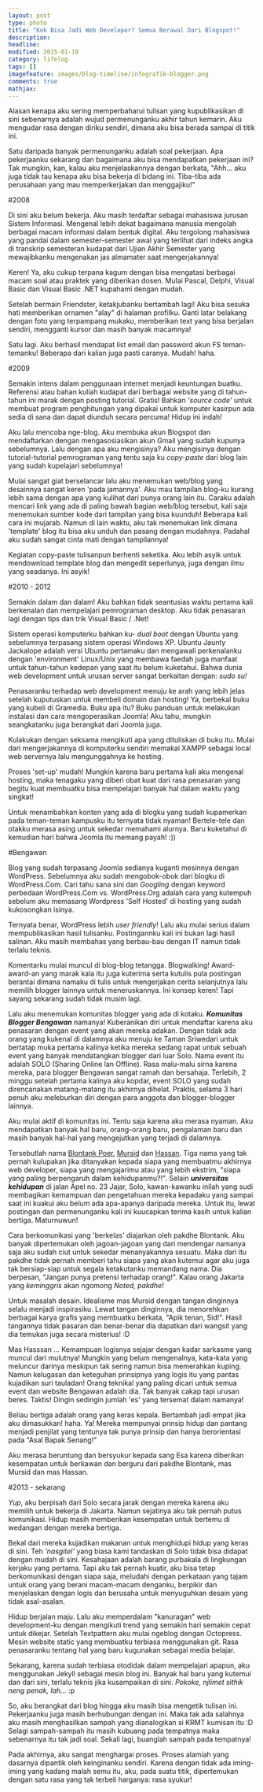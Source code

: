 ```yaml
---
layout: post
type: photo
title: "Kok Bisa Jadi Web Developer? Semua Berawal Dari Blogspot!"
description: 
headline: 
modified: 2015-01-19
category: lifelog
tags: []
imagefeature: images/blog-timeline/infografik-blogger.png
comments: true
mathjax: 
---
```


Alasan kenapa aku sering memperbaharui tulisan yang kupublikasikan di sini sebenarnya adalah wujud permenunganku akhir tahun kemarin. Aku mengudar rasa dengan diriku sendiri, dimana aku bisa berada sampai di titik ini.

Satu daripada banyak permenunganku adalah soal pekerjaan. Apa pekerjaanku sekarang dan bagaimana aku bisa mendapatkan pekerjaan ini? Tak mungkin, kan, kalau aku menjelaskannya dengan berkata, "Ahh... aku juga tidak tau kenapa aku bisa bekerja di bidang ini. Tiba-tiba ada perusahaan yang mau memperkerjakan dan menggajiku!"

#2008

Di sini aku belum bekerja. Aku masih terdaftar sebagai mahasiswa jurusan Sistem Informasi. Mengenal lebih dekat bagaimana manusia mengolah berbagai macam informasi dalam bentuk digital. Aku tergolong mahasiswa yang pandai dalam semester-semester awal yang terlihat dari indeks angka di transkrip semesteran kudapat dari Ujian Akhir Semester yang mewajibkanku mengenakan jas almamater saat mengerjakannya!

Keren! Ya, aku cukup terpana kagum dengan bisa mengatasi berbagai macam soal atau praktek yang diberikan dosen. Mulai Pascal, Delphi, Visual Basic dan Visual Basic .NET kupahami dengan mudah.

Setelah bermain Friendster, ketakjubanku bertambah lagi! Aku bisa sesuka hati memberikan ornamen "alay" di halaman profilku. Ganti latar belakang dengan foto yang terpampang mukaku, memberikan text yang bisa berjalan sendiri, mengganti kursor dan masih banyak macamnya!

Satu lagi. Aku berhasil mendapat list email dan password akun FS teman-temanku! Beberapa dari kalian juga pasti caranya. Mudah! haha.

#2009

Semakin intens dalam penggunaan internet menjadi keuntungan buatku. Referensi atau bahan kuliah kudapat dari berbagai website yang di tahun-tahun ini marak dengan posting tutorial. Gratis! Bahkan *'source code'* untuk membuat program penghitungan yang dipakai untuk komputer kasirpun ada sedia di sana dan dapat diunduh secara percuma! Hidup ini indah!

Aku lalu mencoba nge-blog. Aku membuka akun Blogspot dan mendaftarkan dengan mengasosiasikan akun Gmail yang sudah kupunya sebelumnya. Lalu dengan apa aku mengisinya? Aku mengisinya dengan tutorial-tutorial pemrograman yang tentu saja ku *copy-paste* dari blog lain yang sudah kupelajari sebelumnya! 

Mulai sangat giat berselancar lalu aku menemukan web/blog yang desainnya sangat keren 'pada jamannya'. Aku mau tampilan blog-ku kurang lebih sama dengan apa yang kulihat dari punya orang lain itu. Caraku adalah mencari link yang ada di paling bawah bagian web/blog tersebut, kali saja menemukan sumber kode dari tampilan yang bisa kuunduh! Beberapa kali cara ini mujarab. Namun di lain waktu, aku tak menemukan link dimana 'template' blog itu bisa aku unduh dan pasang dengan mudahnya. Padahal aku sudah sangat cinta mati dengan tampilannya! 

Kegiatan copy-paste tulisanpun berhenti seketika. Aku lebih asyik untuk mendownload template blog dan mengedit seperlunya, juga dengan ilmu yang seadanya. Ini asyik!

#2010 - 2012

Semakin dalam dan dalam! Aku bahkan tidak seantusias waktu pertama kali berkenalan dan mempelajari pemrograman desktop. Aku tidak penasaran lagi dengan tips dan trik Visual Basic / .Net! 

Sistem operasi komputerku bahkan ku- *dual boot* dengan Ubuntu yang sebelumnya terpasang sistem operasi Windows XP. Ubuntu Jaunty Jackalope adalah versi Ubuntu pertamaku dan mengawali perkenalanku dengan 'environment' Linux/Unix yang membawa faedah juga manfaat untuk tahun-tahun kedepan yang saat itu belum kuketahui. Bahwa dunia web development untuk urusan server sangat berkaitan dengan: *sudo su!*

Penasaranku terhadap web development menuju ke arah yang lebih jelas setelah kuputuskan untuk membeli domain dan hosting! Ya, berbekal buku yang kubeli di Gramedia. Buku apa itu? Buku panduan untuk melakukan instalasi dan cara mengoperasikan Joomla! Aku tahu, mungkin seangkatanku juga berangkat dari Joomla juga.

Kulakukan dengan seksama mengikuti apa yang dituliskan di buku itu. Mulai dari mengerjakannya di komputerku sendiri memakai XAMPP sebagai local web servernya lalu mengunggahnya ke hosting.

Proses 'set-up' mudah! Mungkin karena baru pertama kali aku mengenal hosting, maka tenagaku yang diberi obat kuat dari rasa penasaran yang begitu kuat membuatku bisa mempelajari banyak hal dalam waktu yang singkat!

Untuk menambahkan konten yang ada di blogku yang sudah kupamerkan pada teman-teman kampusku itu ternyata tidak nyaman! Bertele-tele dan otakku merasa asing untuk sekedar memahami alurnya. Baru kuketahui di kemudian hari bahwa Joomla itu memang payah! :))

#Bengawan

Blog yang sudah terpasang Joomla sedianya kuganti mesinnya dengan WordPress. Sebelumnya aku sudah mengobok-obok dari blogku di WordPress.Com. Cari tahu sana sini dan *Googling* dengan keyword perbedaan WordPress.Com vs. WordPress.Org adalah cara yang kutempuh sebelum aku memasang Wordpress 'Self Hosted' di hosting yang sudah kukosongkan isinya.

Ternyata benar, WordPress lebih *user friendly*! Lalu aku mulai serius dalam mempublikasikan hasil tulisanku. Postingannku kali ini bukan lagi hasil salinan. Aku masih membahas yang berbau-bau dengan IT namun tidak terlalu teknis. 

Komentarku mulai muncul di blog-blog tetangga. Blogwalking! Award-award-an yang marak kala itu juga kuterima serta kutulis pula postingan berantai dimana namaku di tulis untuk mengerjakan cerita selanjutnya lalu memilih blogger lainnya untuk meneruskannya. Ini konsep keren! Tapi sayang sekarang sudah tidak musim lagi. 

Lalu aku menemukan komunitas blogger yang ada di kotaku. ***Komunitas Blogger Bengawan*** namanya! Kuberanikan diri untuk mendaftar karena aku penasaran dengan event yang akan mereka adakan. Dengan tidak ada orang yang kukenal di dalamnya aku menuju ke Taman Sriwedari untuk bertatap muka pertama kalinya ketika mereka sedang rapat untuk sebuah event yang banyak mendatangkan blogger dari luar Solo. Nama event itu adalah SOLO (Sharing Online lan Offline). Rasa malu-malu sirna karena mereka, para blogger Bengawan sangat ramah dan bersahaja. Terlebih, 2 minggu setelah pertama kalinya aku kopdar, event SOLO yang sudah direncanakan matang-matang itu akhirnya dihelat. Praktis, selama 3 hari penuh aku meleburkan diri dengan para anggota dan blogger-blogger lainnya.

Aku mulai aktif di komunitas ini. Tentu saja karena aku merasa nyaman. Aku mendapatkan banyak hal baru, orang-orang baru, pengalaman baru dan masih banyak hal-hal yang mengejutkan yang terjadi di dalamnya.

Tersebutlah nama [Blontank Poer](http://blontankpoer.my.id), [Mursid](http://mursid.web.id) dan [Hassan](http://hasssan.web.id). Tiga nama yang tak pernah kulupakan jika ditanyakan kepada siapa yang membuatmu akhirnya web developer, siapa yang mengajarimu atau yang lebih ekstrim, "siapa yang paling berpengaruh dalam kehidupanmu?!". Selain ***universitas kehidupan*** di jalan Apel no. 23 Jajar, Solo, kawan-kawanku inilah yang sudi membagikan kemampuan dan pengetahuan mereka kepadaku yang sampai saat ini kuakui aku belum ada apa-apanya daripada mereka. Untuk itu, lewat postingan dan permenunganku kali ini kuucapkan terima kasih untuk kalian bertiga. Maturnuwun!

Cara berkomunikasi yang 'berkelas' diajarkan oleh pakdhe Blontank. Aku banyak dipertemukan oleh jagoan-jagoan yang dari mendengar namanya saja aku sudah ciut untuk sekedar menanyakannya sesuatu. Maka dari itu pakdhe tidak pernah memberi tahu siapa yang akan kutemui agar aku juga tak bersiap-siap untuk segala ketakutanku memandang nama. Dia berpesan, "Jangan punya pretensi terhadap orang!". Kalau orang Jakarta yang *keminggris* akan ngomong *Noted, pakdhe!*

Untuk masalah desain. Idealisme mas Mursid dengan tangan dinginnya selalu menjadi inspirasiku. Lewat tangan dinginnya, dia menorehkan berbagai karya grafis yang membuatku berkata, "Apik tenan, Sid!". Hasil tangannya tidak pasaran dan benar-benar dia dapatkan dari wangsit yang dia temukan juga secara misterius! :D

Mas Hasssan ... Kemampuan logisnya sejajar dengan kadar sarkasme yang muncul dari mulutnya! Mungkin yang belum mengenalnya, kata-kata yang meluncur darinya meskipun tak sering namun bisa memerahkan kuping. Namun kelugasan dan keteguhan prinsipnya yang logis itu yang pantas kujadikan suri tauladan! Orang teknikal yang paling dicari untuk semua event dan website Bengawan adalah dia. Tak banyak cakap tapi urusan beres. Taktis! Dingin sedingin jumlah 'es' yang tersemat dalam namanya!

Beliau bertiga adalah orang yang keras kepala. Bertambah jadi empat jika aku dimasukkan! haha. Ya! Mereka mempunyai prinsip hidup dan pantang menjadi penjilat yang tentunya tak punya prinsip dan hanya berorientasi pada "Asal Bapak Senang!"

Aku merasa beruntung dan bersyukur kepada sang Esa karena diberikan kesempatan untuk berkawan dan berguru dari pakdhe Blontank, mas Mursid dan mas Hassan.

#2013 - sekarang

*Yup*, aku berpisah dari Solo secara jarak dengan mereka karena aku memilih untuk bekerja di Jakarta. Namun sejatinya aku tak pernah putus komunikasi. Hidup masih memberikan kesempatan untuk bertemu di wedangan dengan mereka bertiga.

Bekal dari mereka kujadikan makanan untuk menghidupi hidup yang keras di sini. Teh *'nasgitel'* yang biasa kami tandaskan di Solo tidak bisa didapat dengan mudah di sini. Kesahajaan adalah barang purbakala di lingkungan kerjaku yang pertama. Tapi aku tak pernah kuatir, aku bisa tetap berkomunikasi dengan siapa saja, meludahi dengan perkataan yang tajam untuk orang yang berani macam-macam denganku, berpikir dan menjelaskan dengan logis dan berusaha untuk menyuguhkan desain yang tidak asal-asalan. 

Hidup berjalan maju. Lalu aku memperdalam "kanuragan" web development-ku dengan mengikuti trend yang semakin hari semakin cepat untuk dikejar. Setelah Textpattern aku mulai ngeblog dengan Octopress. Mesin website static yang membuatku terbiasa menggunakan git. Rasa penasaranku tentang hal yang baru kugunakan sebagai media belajar. 

Sekarang, karena sudah terbiasa otodidak dalam mempelajari apapun, aku menggunakan Jekyll sebagai mesin blog ini. Banyak hal baru yang kutemui dan dari sini, terlalu teknis jika kusampaikan di sini. *Pokoke, njlimet sithik neng penak, lah...* :p

So, aku berangkat dari blog hingga aku masih bisa mengetik tulisan ini. Pekerjaanku juga masih berhubungan dengan ini. Maka tak ada salahnya aku masih menghasilkan sampah yang dianalogikan si KRMT kumisan itu :D Selagi sampah-sampah itu masih kubuang pada tempatnya maka sebenarnya itu tak jadi soal. Sekali lagi, buanglah sampah pada tempatnya!

Pada akhirnya, aku sangat menghargai proses. Proses alamiah yang dasarnya dipantik oleh keinginanku sendiri. Karena dengan tidak ada iming-iming yang kadang malah semu itu, aku, pada suatu titik, dipertemukan dengan satu rasa yang tak terbeli harganya: rasa syukur!